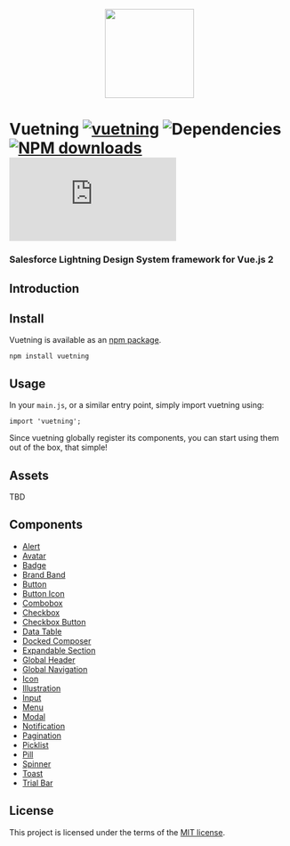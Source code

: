 <p align="center">
    <img width="160"src="https://s3.amazonaws.com/arcthos.com/vuetning/logo.svg">
</p>

# Vuetning [![vuetning](https://img.shields.io/npm/v/vuetning.svg)](https://www.npmjs.org/package/vuetning) ![Dependencies](https://img.shields.io/david/ArcthosCompany/Vuetning.svg) [![NPM downloads](https://img.shields.io/npm/dt/vuetning.svg)](https://npmjs.org/package/vuetning) ![gzip size](http://img.badgesize.io/https://unpkg.com/vuetning/dist/vuetning.common.js?compression=gzip&label=gzip%20size)
### Salesforce Lightning Design System framework for Vue.js 2

## Introduction

## Install

Vuetning is available as an [npm package](https://www.npmjs.com/package/vuetning).

```
npm install vuetning
```

## Usage

In your `main.js`, or a similar entry point, simply import vuetning using:

```vue
import 'vuetning';
```

Since vuetning globally register its components, you can start using them out of the box, that simple!

## Assets

TBD 

## Components

* [Alert](src/components/slds-alert)
* [Avatar](src/components/slds-avatar)
* [Badge](src/components/slds-badge)
* [Brand Band](src/components/slds-brand-band)
* [Button](src/components/slds-button)
* [Button Icon](src/components/slds-button-icon)
* [Combobox](src/components/slds-combobox)
* [Checkbox](src/components/slds-checkbox)
* [Checkbox Button](src/components/slds-checkbox-button)
* [Data Table](src/components/slds-data-table)
* [Docked Composer](src/components/slds-docked-composer)
* [Expandable Section](src/components/slds-expandable-section)
* [Global Header](src/components/slds-global-header)
* [Global Navigation](src/components/slds-global-navigation)
* [Icon](src/components/slds-icon)
* [Illustration](src/components/slds-illustration)
* [Input](src/components/slds-input)
* [Menu](src/components/slds-menu)
* [Modal](src/components/slds-modal)
* [Notification](src/components/slds-notification)
* [Pagination](src/components/slds-pagination)
* [Picklist](./src/components/Picklist)
* [Pill](src/components/slds-pill)
* [Spinner](src/components/slds-spinner)
* [Toast](src/components/slds-toast)
* [Trial Bar](src/components/slds-trial-bar)

## License

This project is licensed under the terms of the [MIT license](/LICENSE).
